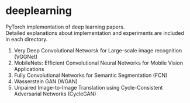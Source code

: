 # deeplearning
PyTorch implementation of deep learning papers.  
Detailed explanations about implementation and experiments are included in each directory.  

1. Very Deep Convolutional Networsk for Large-scale image recognition (VGGNet)
2. MobileNets: Efficient Convolutional Neural Networks for Mobile Vision Applications
3. Fully Convolutional Networks for Semantic Segmentation (FCN)
4. Wasserstein GAN (WGAN)
5. Unpaired Image-to-Image Translation using Cycle-Consistent Adversarial Networks (CycleGAN)
